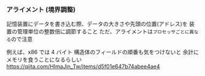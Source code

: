### アライメント (境界調整)

記憶装置にデータを書き込む際、データの大きさや先頭の位置(アドレス)を
装置の管理単位の整数倍に調節すること
ただ、アライメントは`プロセッサごとに異なる`ので注意

例えば、x86 では 4 バイト
構造体のフィールドの順番も気をつけないと
余計にメモリを食うことになるらしい
https://qiita.com/HImaJin_Tw/items/d5f01e647b74abee4ae4
